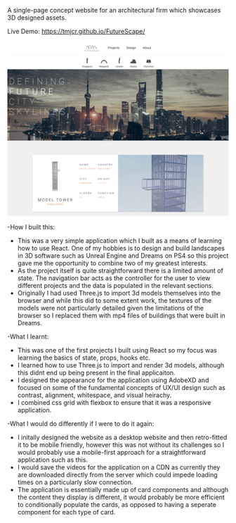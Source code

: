 A single-page concept website for an architectural firm which showcases 3D designed assets. 

Live Demo: https://tmjcr.github.io/FutureScape/

<img src="./Thumbnail_.png">

-How I built this:
* This was a very simple application which I built as a means of learning how to use React. One of my hobbies is to design and build landscapes in 3D software such as Unreal Engine and Dreams on PS4 so this project gave me the opportunity to combine two of my greatest interests.
* As the project itself is quite straightforward there is a limited amount of state. The navigation bar acts as the controller for the user to view different projects and the data is populated in the relevant sections.
* Originally I had used Three.js to import 3d models themselves into the browser and while this did to some extent work, the textures of the models were not particularly detailed given the limitations of the browser so I replaced them with mp4 files of buildings that were built in Dreams.  

-What I learnt:
* This was one of the first projects I built using React so my focus was learning the basics of state, props, hooks etc.
* I learned how to use Three.js to import and render 3d models, although this didnt end up being present in the final applicaiton. 
* I designed the appearance for the application using AdobeXD and focused on some of the fundamental concepts of UX/UI design such as contrast, alignment, whitespace, and visual heirachy.
* I combined css grid with flexbox to ensure that it was a responsive application.

-What I would do differently if I were to do it again:

* I initally designed the website as a desktop website and then retro-fitted it to be mobile friendly, however this was not without its challenges so I would probably use a mobile-first approach for a straightforward application such as this.
* I would save the videos for the application on a CDN as currently they are downloaded directly from the server which could impede loading times on a particularly slow connection.
* The application is essentially made up of card components and although the content they display is different, it would probably be more efficient to conditionally populate the cards, as opposed to having a seperate component for each type of card.
